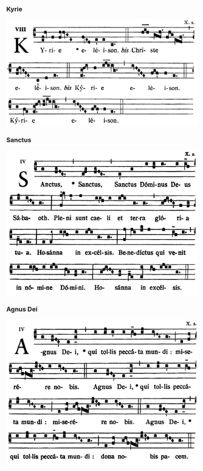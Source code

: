 ### Kyrie

![](images/mass-i-kyrie.jpg)

### Sanctus

![](images/mass-i-sanctus.jpg)

### Agnus Dei

![](images/mass-i-agnus.jpg)
